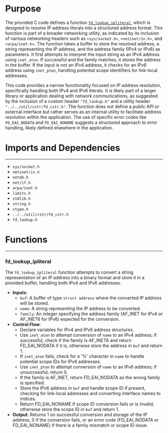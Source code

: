 # Purpose
The provided C code defines a function [`fd_lookup_ipliteral`](#fd_lookup_ipliteral), which is designed to resolve IP address literals into a structured address format. This function is part of a broader networking utility, as indicated by its inclusion of various networking headers such as `<sys/socket.h>`, `<netinet/in.h>`, and `<arpa/inet.h>`. The function takes a buffer to store the resolved address, a string representing the IP address, and the address family (IPv4 or IPv6) as parameters. It first attempts to interpret the input string as an IPv4 address using `inet_aton`. If successful and the family matches, it stores the address in the buffer. If the input is not an IPv4 address, it checks for an IPv6 address using `inet_pton`, handling potential scope identifiers for link-local addresses.

This code provides a narrow functionality focused on IP address resolution, specifically handling both IPv4 and IPv6 literals. It is likely part of a larger library or application dealing with network communications, as suggested by the inclusion of a custom header `"fd_lookup.h"` and a utility header `"../../util/cstr/fd_cstr.h"`. The function does not define a public API or external interface but rather serves as an internal utility to facilitate address resolution within the application. The use of specific error codes like `FD_EAI_NODATA` and `FD_EAI_NONAME` suggests a structured approach to error handling, likely defined elsewhere in the application.
# Imports and Dependencies

---
- `sys/socket.h`
- `netinet/in.h`
- `netdb.h`
- `net/if.h`
- `arpa/inet.h`
- `limits.h`
- `stdlib.h`
- `string.h`
- `ctype.h`
- `../../util/cstr/fd_cstr.h`
- `fd_lookup.h`


# Functions

---
### fd\_lookup\_ipliteral<!-- {{#callable:fd_lookup_ipliteral}} -->
The `fd_lookup_ipliteral` function attempts to convert a string representation of an IP address into a binary format and store it in a provided buffer, handling both IPv4 and IPv6 addresses.
- **Inputs**:
    - `buf`: A buffer of type `struct address` where the converted IP address will be stored.
    - `name`: A string representing the IP address to be converted.
    - `family`: An integer specifying the address family (AF_INET for IPv4 or AF_INET6 for IPv6) expected for the conversion.
- **Control Flow**:
    - Declare variables for IPv4 and IPv6 address structures.
    - Use `inet_aton` to attempt conversion of `name` to an IPv4 address; if successful, check if the family is AF_INET6 and return FD_EAI_NODATA if it is, otherwise store the address in `buf` and return 1.
    - If `inet_aton` fails, check for a '%' character in `name` to handle potential scope IDs for IPv6 addresses.
    - Use `inet_pton` to attempt conversion of `name` to an IPv6 address; if unsuccessful, return 0.
    - If the family is AF_INET, return FD_EAI_NODATA as the wrong family is specified.
    - Store the IPv6 address in `buf` and handle scope ID if present, checking for link-local addresses and converting interface names to indices.
    - Return FD_EAI_NONAME if scope ID conversion fails or is invalid, otherwise store the scope ID in `buf` and return 1.
- **Output**: Returns 1 on successful conversion and storage of the IP address, 0 if the conversion fails, or an error code (FD_EAI_NODATA or FD_EAI_NONAME) if there is a family mismatch or scope ID issue.



